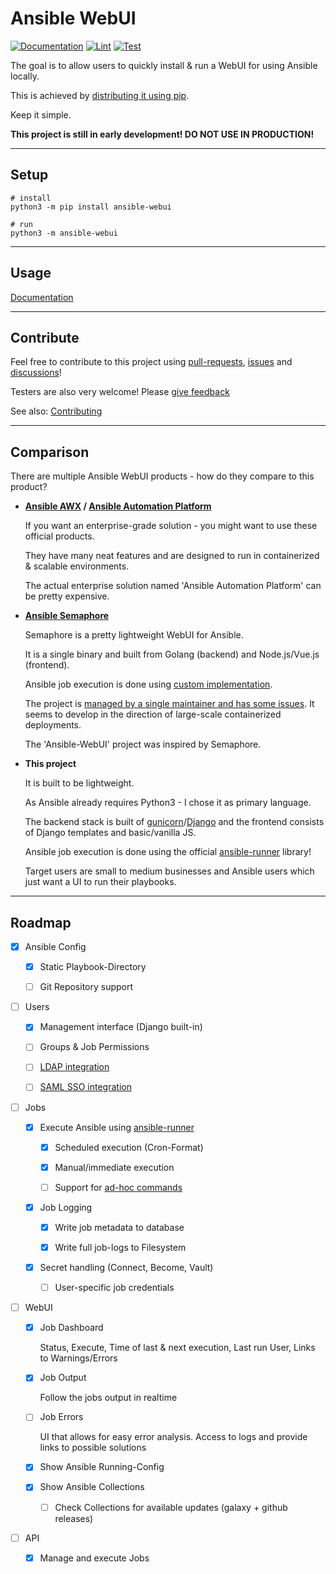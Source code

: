 # Ansible WebUI

[![Documentation](https://readthedocs.org/projects/ansible-webui/badge/?version=latest)](https://ansible-webui.readthedocs.io/en/latest/?badge=latest)
[![Lint](https://github.com/ansibleguy/ansible-webui/actions/workflows/lint.yml/badge.svg?branch=latest)](https://github.com/ansibleguy/ansible-webui/actions/workflows/lint.yml)
[![Test](https://github.com/ansibleguy/ansible-webui/actions/workflows/test.yml/badge.svg?branch=latest)](https://github.com/ansibleguy/ansible-webui/actions/workflows/test.yml)



The goal is to allow users to quickly install & run a WebUI for using Ansible locally.

This is achieved by [distributing it using pip](https://pypi.org/project/ansible-webui/).

Keep it simple.

**This project is still in early development! DO NOT USE IN PRODUCTION!**

----

## Setup

```
# install
python3 -m pip install ansible-webui

# run
python3 -m ansible-webui
```

----

## Usage

[Documentation](http://ansible-webui.readthedocs.io/)

----

## Contribute

Feel free to contribute to this project using [pull-requests](https://github.com/ansibleguy/ansible-webui/pulls), [issues](https://github.com/ansibleguy/ansible-webui/issues) and [discussions](https://github.com/ansibleguy/ansible-webui/discussions)!

Testers are also very welcome! Please [give feedback](https://github.com/ansibleguy/ansible-webui/issues)

See also: [Contributing](https://github.com/ansibleguy/ansible-webui/blob/latest/CONTRIBUTE.md)

----

## Comparison

There are multiple Ansible WebUI products - how do they compare to this product?

* **[Ansible AWX](https://www.ansible.com/community/awx-project) / [Ansible Automation Platform](https://www.redhat.com/en/technologies/management/ansible/pricing)**

   If you want an enterprise-grade solution - you might want to use these official products.

   They have many neat features and are designed to run in containerized & scalable environments.

   The actual enterprise solution named 'Ansible Automation Platform' can be pretty expensive.


* **[Ansible Semaphore](https://github.com/ansible-semaphore/semaphore)**

   Semaphore is a pretty lightweight WebUI for Ansible.

   It is a single binary and built from Golang (backend) and Node.js/Vue.js (frontend).

   Ansible job execution is done using [custom implementation](https://github.com/ansible-semaphore/semaphore/blob/develop/db_lib/AnsiblePlaybook.go).

   The project is [managed by a single maintainer and has some issues](https://github.com/ansible-semaphore/semaphore/discussions/1111). It seems to develop in the direction of large-scale containerized deployments.

   The 'Ansible-WebUI' project was inspired by Semaphore.


* **This project**

   It is built to be lightweight.

   As Ansible already requires Python3 - I chose it as primary language.

   The backend stack is built of [gunicorn](https://gunicorn.org/)/[Django](https://www.djangoproject.com/) and the frontend consists of Django templates and basic/vanilla JS.

   Ansible job execution is done using the official [ansible-runner](https://ansible.readthedocs.io/projects/runner/en/latest/python_interface/) library!

   Target users are small to medium businesses and Ansible users which just want a UI to run their playbooks.

----

## Roadmap

- [x] Ansible Config

  - [x] Static Playbook-Directory

  - [ ] Git Repository support

- [ ] Users

  - [x] Management interface (Django built-in)

  - [ ] Groups & Job Permissions

  - [ ] [LDAP integration](https://github.com/django-auth-ldap/django-auth-ldap)

  - [ ] [SAML SSO integration](https://github.com/grafana/django-saml2-auth)

- [ ] Jobs

  - [x] Execute Ansible using [ansible-runner](https://ansible.readthedocs.io/projects/runner/en/latest/python_interface/)

    - [x] Scheduled execution (Cron-Format)

    - [x] Manual/immediate execution

    - [ ] Support for [ad-hoc commands](https://docs.ansible.com/ansible/latest/command_guide/intro_adhoc.html)

  - [x] Job Logging

    - [x] Write job metadata to database

    - [x] Write full job-logs to Filesystem

  - [x] Secret handling (Connect, Become, Vault)

    - [ ] User-specific job credentials

- [ ] WebUI

  - [x] Job Dashboard

      Status, Execute, Time of last & next execution, Last run User, Links to Warnings/Errors

  - [x] Job Output

      Follow the jobs output in realtime

  - [ ] Job Errors

      UI that allows for easy error analysis. Access to logs and provide links to possible solutions

  - [x] Show Ansible Running-Config

  - [x] Show Ansible Collections

    - [ ] Check Collections for available updates (galaxy + github releases)

- [ ] API

  - [x] Manage and execute Jobs
